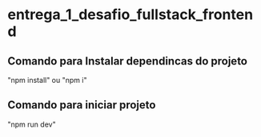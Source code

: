 # entrega_1_desafio_fullstack_frontend

## Comando para Instalar dependincas do projeto
"npm install" ou "npm i"

## Comando para iniciar projeto
"npm run dev"